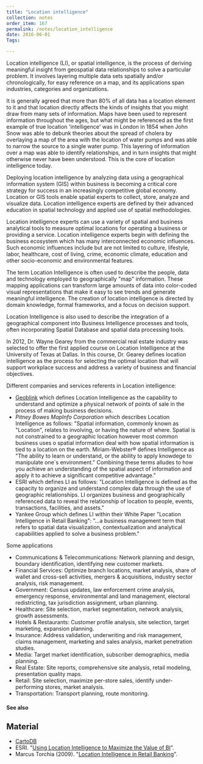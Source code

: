 ```yaml
---
title: "Location intelligence"
collection: notes
order_item: 167
permalink: /notes/location_intelligence
date: 2016-06-01
Tags:

---
```


Location intelligence (LI), or spatial intelligence, is the process of deriving meaningful insight from geospatial data relationships to solve a particular problem. It involves layering multiple data sets spatially and/or chronologically, for easy reference on a map, and its applications span industries, categories and organizations.

It is generally agreed that more than 80% of all data has a location element to it and that location directly affects the kinds of insights that you might draw from many sets of information. Maps have been used to represent information throughout the ages, but what might be referenced as the first example of true location 'intelligence' was in London in 1854 when John Snow was able to debunk theories about the spread of cholera by overlaying a map of the area with the location of water pumps and was able to narrow the source to a single water pump. This layering of information over a map was able to identify relationships, and in turn insights that might otherwise never have been understood. This is the core of location intelligence today.

Deploying location intelligence by analyzing data using a geographical information system (GIS) within business is becoming a critical core strategy for success in an increasingly competitive global economy. Location or GIS tools enable spatial experts to collect, store, analyze and visualize data. Location intelligence experts are defined by their advanced education in spatial technology and applied use of spatial methodologies.

Location intelligence experts can use a variety of spatial and business analytical tools to measure optimal locations for operating a business or providing a service. Location intelligence experts begin with defining the business ecosystem which has many interconnected economic influences. Such economic influences include but are not limited to culture, lifestyle, labor, healthcare, cost of living, crime, economic climate, education and other socio-economic and environmental features.

The term Location Intelligence is often used to describe the people, data and technology employed to geographically "map" information. These mapping applications can transform large amounts of data into color-coded visual representations that make it easy to see trends and generate meaningful intelligence. The creation of location intelligence is directed by domain knowledge, formal frameworks, and a focus on decision support.


Location Intelligence is also used to describe the integration of a geographical component into Business Intelligence processes and tools, often incorporating Spatial Database and spatial data processing tools.

In 2012, Dr. Wayne Gearey from the commercial real estate industry was selected to offer the first applied course on Location Intelligence at the University of Texas at Dallas. In this course, Dr. Gearey defines location intelligence as the process for selecting the optimal location that will support workplace success and address a variety of business and financial objectives.

Different companies and services referents in Location intelligence:
* [Geoblink](http://www.geoblink.com/#) which defines Location Intelligence as the capability to understand and optimize a physical network of points of sale in the process of making business decisions.
* *Pitney Bowes MapInfo Corporation* which describes Location Intelligence as follows: "Spatial information, commonly known as "Location", relates to involving, or having the nature of where. Spatial is not constrained to a geographic location however most common business uses o spatial information deal with how spatial information is tied to a location on the earth. Miriam-Webster® defines Intelligence as "The ability to learn or understand, or the ability to apply knowdege to manipulate one`s environment." Combining these terms alludes to how you achieve an understanding of the spatial aspect of information and apply it to achieve a significant competitive advantage."
* ESRI which defines LI as follows: "Location Intelligence is defined as the capacity to organize and understand complex data through the use of geographic relationships. LI organizes business and geographically referenced data to reveal the relationship of location to people, events, transactions, facilities, and assets."
* Yankee Group which defines LI within their White Paper "Location Intelligence in Retail Banking": "...a business management term that refers to spatial data visualization, contextualization and analytical capabilities applied to solve a business problem." 

Some applications
* Communications & Telecommunications: Network planning and design, boundary identification, identifying new customer markets.
* Financial Services: Optimize branch locations, market analysis, share of wallet and cross-sell activities, mergers & acquisitions, industry sector analysis, risk management.
* Government: Census updates, law enforcement crime analysis, emergency response, environmental and land management, electoral redistricting, tax jurisdiction assignment, urban planning.
* Healthcare: Site selection, market segmentation, network analysis, growth assessments.
* Hotels & Restaurants: Customer profile analysis, site selection, target marketing, expansion planning.
* Insurance: Address validation, underwriting and risk management, claims management, marketing and sales analysis, market penetration studies.
* Media: Target market identification, subscriber demographics, media planning.
* Real Estate: Site reports, comprehensive site analysis, retail modeling, presentation quality maps.
* Retail: Site selection, maximize per-store sales, identify under-performing stores, market analysis.
* Transportation: Transport planning, route monitoring.


#### See also



## Material
* [CartoDB](https://cartodb.com/)
* ESRI. "[Using Location Intelligence to Maximize the Value of BI](https://www.esri.com/~/media/files/pdfs/library/whitepapers/pdfs/using-location-intelligence.pdf)".
* Marcus Torchia (2009). "[Location Intelligence in Retail Banking](https://www.esri.com/~/media/files/pdfs/library/whitepapers/pdfs/using-location-intelligence.pdf)".






